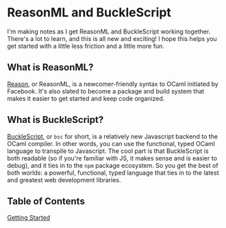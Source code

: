 # ReasonML and BuckleScript

I'm making notes as I get ReasonML and BuckleScript working together. There's a lot to learn, and this is all new and exciting! I hope this helps you get started with a little less friction and a little more fun.

## What is ReasonML?

[Reason](https://facebook.github.io/reason/), or ReasonML, is a newcomer-friendly syntax to OCaml initiated by Facebook. It's also slated to become a package and build system that makes it easier to get started and keep code organized.

## What is BuckleScript?

[BuckleScript](http://bloomberg.github.io/bucklescript/), or `bsc` for short, is a relatively new Javascript backend to the OCaml compiler. In other words, you can use the functional, typed OCaml language to transpile to Javascript. The cool part is that BuckleScript is both readable (so if you're familiar with JS, it makes sense and is easier to debug), and it ties in to the `npm` package ecosystem. So you get the best of both worlds: a powerful, functional, typed language that ties in to the latest and greatest web development libraries.

## Table of Contents

[Getting Started](getting-started.md)
